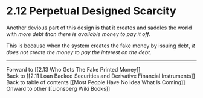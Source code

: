 # 2.12 Perpetual Designed Scarcity


Another devious part of this design is that it creates and saddles the world with *more debt than there is available money to pay it off*. 

This is because when the system creates the fake money by issuing debt, *it does not create the money to pay the interest on the debt*.

___

Forward to [[2.13 Who Gets The Fake Printed Money]]  
Back to [[2.11 Loan Backed Securities and Derivative Financial Instruments]]   
Back to table of contents [[Most People Have No Idea What Is Coming]]   
Onward to other [[Lionsberg Wiki Books]]  


